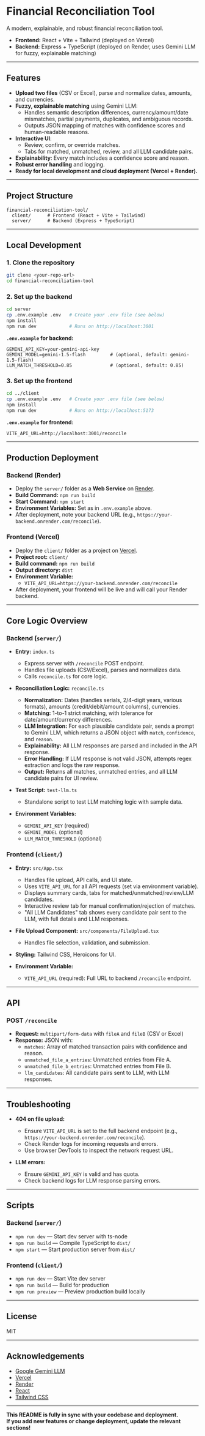 # Financial Reconciliation Tool

A modern, explainable, and robust financial reconciliation tool.

- **Frontend:** React + Vite + Tailwind (deployed on Vercel)
- **Backend:** Express + TypeScript (deployed on Render, uses Gemini LLM for fuzzy, explainable matching)

---

## Features

- **Upload two files** (CSV or Excel), parse and normalize dates, amounts, and currencies.
- **Fuzzy, explainable matching** using Gemini LLM:
  - Handles semantic description differences, currency/amount/date mismatches, partial payments, duplicates, and ambiguous records.
  - Outputs JSON mapping of matches with confidence scores and human-readable reasons.
- **Interactive UI**:
  - Review, confirm, or override matches.
  - Tabs for matched, unmatched, review, and all LLM candidate pairs.
- **Explainability**: Every match includes a confidence score and reason.
- **Robust error handling** and logging.
- **Ready for local development and cloud deployment (Vercel + Render).**

---

## Project Structure

```
financial-reconciliation-tool/
  client/      # Frontend (React + Vite + Tailwind)
  server/      # Backend (Express + TypeScript)
```

---

## Local Development

### 1. **Clone the repository**

```bash
git clone <your-repo-url>
cd financial-reconciliation-tool
```

### 2. **Set up the backend**

```bash
cd server
cp .env.example .env   # Create your .env file (see below)
npm install
npm run dev            # Runs on http://localhost:3001
```

**`.env.example` for backend:**

```
GEMINI_API_KEY=your-gemini-api-key
GEMINI_MODEL=gemini-1.5-flash         # (optional, default: gemini-1.5-flash)
LLM_MATCH_THRESHOLD=0.85              # (optional, default: 0.85)
```

### 3. **Set up the frontend**

```bash
cd ../client
cp .env.example .env   # Create your .env file (see below)
npm install
npm run dev            # Runs on http://localhost:5173
```

**`.env.example` for frontend:**

```
VITE_API_URL=http://localhost:3001/reconcile
```

---

## Production Deployment

### **Backend (Render)**

- Deploy the `server/` folder as a **Web Service** on [Render](https://render.com/).
- **Build Command:** `npm run build`
- **Start Command:** `npm start`
- **Environment Variables:** Set as in `.env.example` above.
- After deployment, note your backend URL (e.g., `https://your-backend.onrender.com/reconcile`).

### **Frontend (Vercel)**

- Deploy the `client/` folder as a project on [Vercel](https://vercel.com/).
- **Project root:** `client/`
- **Build command:** `npm run build`
- **Output directory:** `dist`
- **Environment Variable:**
  - `VITE_API_URL=https://your-backend.onrender.com/reconcile`
- After deployment, your frontend will be live and will call your Render backend.

---

## Core Logic Overview

### **Backend (`server/`)**

- **Entry:** `index.ts`

  - Express server with `/reconcile` POST endpoint.
  - Handles file uploads (CSV/Excel), parses and normalizes data.
  - Calls `reconcile.ts` for core logic.

- **Reconciliation Logic:** `reconcile.ts`

  - **Normalization:** Dates (handles serials, 2/4-digit years, various formats), amounts (credit/debit/amount columns), currencies.
  - **Matching:** 1-to-1 strict matching, with tolerance for date/amount/currency differences.
  - **LLM Integration:** For each plausible candidate pair, sends a prompt to Gemini LLM, which returns a JSON object with `match`, `confidence`, and `reason`.
  - **Explainability:** All LLM responses are parsed and included in the API response.
  - **Error Handling:** If LLM response is not valid JSON, attempts regex extraction and logs the raw response.
  - **Output:** Returns all matches, unmatched entries, and all LLM candidate pairs for UI review.

- **Test Script:** `test-llm.ts`

  - Standalone script to test LLM matching logic with sample data.

- **Environment Variables:**
  - `GEMINI_API_KEY` (required)
  - `GEMINI_MODEL` (optional)
  - `LLM_MATCH_THRESHOLD` (optional)

### **Frontend (`client/`)**

- **Entry:** `src/App.tsx`

  - Handles file upload, API calls, and UI state.
  - Uses `VITE_API_URL` for all API requests (set via environment variable).
  - Displays summary cards, tabs for matched/unmatched/review/LLM candidates.
  - Interactive review tab for manual confirmation/rejection of matches.
  - "All LLM Candidates" tab shows every candidate pair sent to the LLM, with full details and LLM responses.

- **File Upload Component:** `src/components/FileUpload.tsx`

  - Handles file selection, validation, and submission.

- **Styling:** Tailwind CSS, Heroicons for UI.

- **Environment Variable:**
  - `VITE_API_URL` (required): Full URL to backend `/reconcile` endpoint.

---

## API

### **POST `/reconcile`**

- **Request:** `multipart/form-data` with `fileA` and `fileB` (CSV or Excel)
- **Response:** JSON with:
  - `matches`: Array of matched transaction pairs with confidence and reason.
  - `unmatched_file_a_entries`: Unmatched entries from File A.
  - `unmatched_file_b_entries`: Unmatched entries from File B.
  - `llm_candidates`: All candidate pairs sent to LLM, with LLM responses.

---

## Troubleshooting

- **404 on file upload:**

  - Ensure `VITE_API_URL` is set to the full backend endpoint (e.g., `https://your-backend.onrender.com/reconcile`).
  - Check Render logs for incoming requests and errors.
  - Use browser DevTools to inspect the network request URL.

- **LLM errors:**
  - Ensure `GEMINI_API_KEY` is valid and has quota.
  - Check backend logs for LLM response parsing errors.

---

## Scripts

### **Backend (`server/`)**

- `npm run dev` — Start dev server with ts-node
- `npm run build` — Compile TypeScript to `dist/`
- `npm start` — Start production server from `dist/`

### **Frontend (`client/`)**

- `npm run dev` — Start Vite dev server
- `npm run build` — Build for production
- `npm run preview` — Preview production build locally

---

## License

MIT

---

## Acknowledgements

- [Google Gemini LLM](https://ai.google.dev/)
- [Vercel](https://vercel.com/)
- [Render](https://render.com/)
- [React](https://react.dev/)
- [Tailwind CSS](https://tailwindcss.com/)

---

**This README is fully in sync with your codebase and deployment.  
If you add new features or change deployment, update the relevant sections!**

